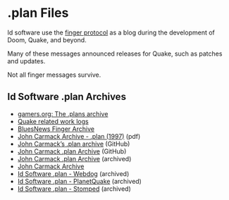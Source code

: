 # .plan Files

Id software use the [finger protocol](https://en.wikipedia.org/wiki/Finger_(protocol)) as a blog during the development of Doom, Quake, and beyond.

Many of these messages announced releases for Quake, such as patches and updates.

Not all finger messages survive.

## Id Software .plan Archives

* [gamers.org: The .plans archive](https://www.gamers.org/pub/archives/plans/)
* [Quake related work logs](https://www.gamers.org/dEngine/quake/info/worklogs.html)
* [BluesNews Finger Archive](https://www.bluesnews.com/cgi-bin/summary.pl?comp=id_Software)
* [John Carmack Archive - .plan (1997)](https://fabiensanglard.net/fd_proxy/doom3/pdfs/johnc-plan_1997.pdf) (pdf)
* [John Carmack’s .plan archive](https://github.com/oliverbenns/john-carmack-plan) (GitHub)
* [John Carmack .plan Archive](https://github.com/ESWAT/john-carmack-plan-archive) (GitHub)
* [John Carmack .plan Archive](https://web.archive.org/web/20130410005545/http://floodyberry.com/carmack/plan.html) (archived)
* [John Carmack Archive](https://github.com/floodyberry/carmack)
* [Id Software .plan - Webdog](https://web.archive.org/web/20031204190049/http://webdog.org/cgi-bin/showcompany.plm?company=id%20Software) (archived)
* [Id Software .plan - PlanetQuake](https://web.archive.org/web/19990824172813/http://finger.planetquake.com/company.asp?id=1) (archived)
* [Id Software .plan - Stomped](https://web.archive.org/web/20000531213929/http://finger.stomped.com/company.php3?company=id+Software) (archived)

